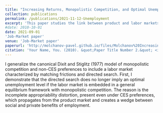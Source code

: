 ```yaml
---
title: "Increasing Returns, Monopolistic Competition, and Optimal Unemployment"
collection: publications
permalink: /publications/2021-11-12-Unemployment
excerpt: 'This paper studies the link between product and labor markets.'
#date: 2010-10-01
date: 2021-09-01
'Job-Market paper'
venue: 'Job-Market paper'
paperurl: 'http://molchanov-pavel.github.io/files/Molchanov%20Increasing%20Returns%20and%20Unemployment.pdf'
citation: 'Your Name, You. (2010). &quot;Paper Title Number 2.&quot; <i>Journal 1</i>. 1(2).'
---
```

I generalize the canonical Dixit and Stiglitz (1977) model of monopolistic competition and non-CES preferences to include a labor market characterized by matching frictions and directed search. First, I demonstrate that the directed search does no longer imply an optimal unemployment level if the labor market is embedded in a general equilibrium framework with monopolistic competition. The reason is the incomplete appropriability distortion, present even under CES preferences, which propagates from the product market and creates a wedge between social and private benefits of employment.
